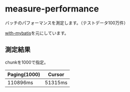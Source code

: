 # measure-performance
バッチのパフォーマンスを測定します。（テストデータ100万件）

[with-mybatis](../with-mybatis)を元にしています。

## 測定結果
chunkを1000で指定。

|Paging(1000)|Cursor|
|---|---|
|110896ms|51315ms|

